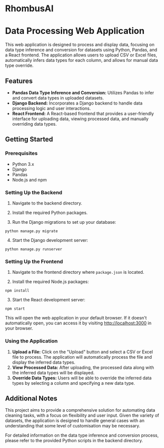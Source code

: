 # RhombusAI

# Data Processing Web Application

This web application is designed to process and display data, focusing on data type inference and conversion for datasets using Python, Pandas, and a React frontend. The application allows users to upload CSV or Excel files, automatically infers data types for each column, and allows for manual data type override.

## Features

- **Pandas Data Type Inference and Conversion:** Utilizes Pandas to infer and convert data types in uploaded datasets.
- **Django Backend:** Incorporates a Django backend to handle data processing logic and user interactions.
- **React Frontend:** A React-based frontend that provides a user-friendly interface for uploading data, viewing processed data, and manually overriding data types.

## Getting Started

### Prerequisites

- Python 3.x
- Django
- Pandas
- Node.js and npm

### Setting Up the Backend

1. Navigate to the backend directory.
   
3. Install the required Python packages.
   
5. Run the Django migrations to set up your database:

`python manage.py migrate`

4. Start the Django development server:

`python manage.py runserver`


### Setting Up the Frontend

1. Navigate to the frontend directory where `package.json` is located.
   
3. Install the required Node.js packages:

`npm install`

3. Start the React development server:

`npm start`

This will open the web application in your default browser. If it doesn't automatically open, you can access it by visiting [http://localhost:3000](http://localhost:3000) in your browser.

### Using the Application

1. **Upload a File:** Click on the "Upload" button and select a CSV or Excel file to process. The application will automatically process the file and display the inferred data types.
2. **View Processed Data:** After uploading, the processed data along with the inferred data types will be displayed.
3. **Override Data Types:** Users will be able to override the inferred data types by selecting a column and specifying a new data type.

## Additional Notes

This project aims to provide a comprehensive solution for automating data cleaning tasks, with a focus on flexibility and user input. Given the variety of datasets, the application is designed to handle general cases with an understanding that some level of customisation may be necessary.

For detailed information on the data type inference and conversion process, please refer to the provided Python scripts in the backend directory.


